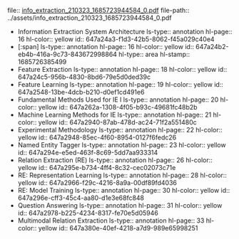 file:: [info_extraction_210323_1685723944584_0.pdf](../assets/info_extraction_210323_1685723944584_0.pdf)
file-path:: ../assets/info_extraction_210323_1685723944584_0.pdf

- Information Extraction System Architecture
  ls-type:: annotation
  hl-page:: 16
  hl-color:: yellow
  id:: 647a24a3-f1d3-42b5-8062-f45a029c40e4
- [:span]
  ls-type:: annotation
  hl-page:: 16
  hl-color:: yellow
  id:: 647a24b2-eb4b-416a-9c73-843672998864
  hl-type:: area
  hl-stamp:: 1685726385499
- Feature Extraction
  ls-type:: annotation
  hl-page:: 18
  hl-color:: yellow
  id:: 647a24c5-956b-4830-8bd6-79e5d0ded39c
- Feature Learning
  ls-type:: annotation
  hl-page:: 19
  hl-color:: yellow
  id:: 647a2548-13be-4dcb-b210-d0ef1cd491e6
- Fundamental Methods Used for IE I
  ls-type:: annotation
  hl-page:: 20
  hl-color:: yellow
  id:: 647a262a-1308-4f05-b93c-49681fc48b2b
- Machine Learning Methods for IE
  ls-type:: annotation
  hl-page:: 21
  hl-color:: yellow
  id:: 647a2940-87ab-478d-ac24-71f2a551480c
- Experimental Methodology
  ls-type:: annotation
  hl-page:: 22
  hl-color:: yellow
  id:: 647a2948-85ec-4f60-8954-0127f6fedc26
- Named Entity Tagger
  ls-type:: annotation
  hl-page:: 23
  hl-color:: yellow
  id:: 647a294e-e5ed-463f-8c69-5dd7aa933314
- Relation Extraction (RE)
  ls-type:: annotation
  hl-page:: 26
  hl-color:: yellow
  id:: 647a295e-b734-4ff4-8c32-cec02073c71e
- RE: Representation Learning
  ls-type:: annotation
  hl-page:: 28
  hl-color:: yellow
  id:: 647a2966-f29c-4216-8a9a-00df89fd4036
- RE: Model Training
  ls-type:: annotation
  hl-page:: 30
  hl-color:: yellow
  id:: 647a296e-cff3-45c4-aa80-d1e3e68fc848
- Question Answering
  ls-type:: annotation
  hl-page:: 31
  hl-color:: yellow
  id:: 647a2978-b225-4234-8317-fe70e5d05946
- Multimodal Relation Extraction
  ls-type:: annotation
  hl-page:: 33
  hl-color:: yellow
  id:: 647a380e-40ef-4218-a7d9-989e65998251